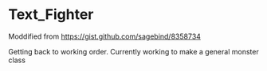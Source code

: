 # Text_Fighter

Moddified from https://gist.github.com/sagebind/8358734

Getting back to working order. Currently working to make a general monster class
